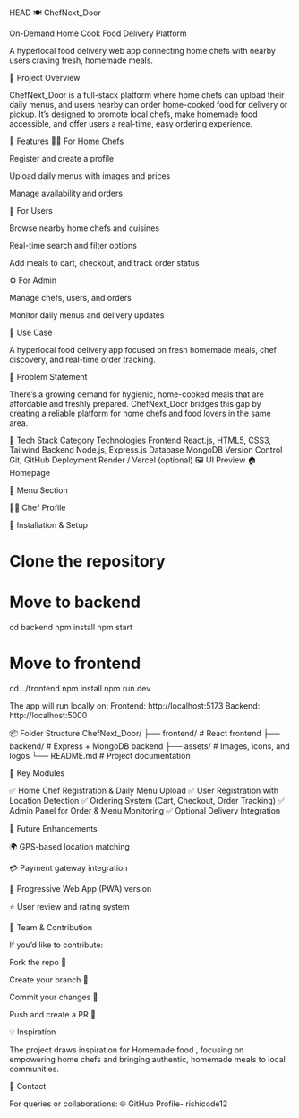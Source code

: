 HEAD
🍽️ ChefNext_Door

On-Demand Home Cook Food Delivery Platform

A hyperlocal food delivery web app connecting home chefs with nearby users craving fresh, homemade meals.

🌟 Project Overview

ChefNext_Door is a full-stack platform where home chefs can upload their daily menus, and users nearby can order home-cooked food for delivery or pickup.
It’s designed to promote local chefs, make homemade food accessible, and offer users a real-time, easy ordering experience.

🧩 Features
👩‍🍳 For Home Chefs

Register and create a profile

Upload daily menus with images and prices

Manage availability and orders

🍴 For Users

Browse nearby home chefs and cuisines

Real-time search and filter options

Add meals to cart, checkout, and track order status

⚙️ For Admin

Manage chefs, users, and orders

Monitor daily menus and delivery updates

📍 Use Case

A hyperlocal food delivery app focused on fresh homemade meals, chef discovery, and real-time order tracking.

🧠 Problem Statement

There’s a growing demand for hygienic, home-cooked meals that are affordable and freshly prepared. ChefNext_Door bridges this gap by creating a reliable platform for home chefs and food lovers in the same area.

🧱 Tech Stack
Category	Technologies
Frontend	React.js, HTML5, CSS3, Tailwind
Backend	Node.js, Express.js
Database	MongoDB
Version Control	Git, GitHub
Deployment	Render / Vercel (optional)
🖼️ UI Preview
🏠 Homepage

🍛 Menu Section

👨‍🍳 Chef Profile

🚀 Installation & Setup
# Clone the repository

# Move to backend
cd backend
npm install
npm start

# Move to frontend
cd ../frontend
npm install
npm run dev


The app will run locally on:
Frontend: http://localhost:5173
Backend: http://localhost:5000

📦 Folder Structure
ChefNext_Door/
├── frontend/        # React frontend
├── backend/         # Express + MongoDB backend
├── assets/          # Images, icons, and logos
└── README.md        # Project documentation

🔐 Key Modules

✅ Home Chef Registration & Daily Menu Upload
✅ User Registration with Location Detection
✅ Ordering System (Cart, Checkout, Order Tracking)
✅ Admin Panel for Order & Menu Monitoring
✅ Optional Delivery Integration

🧭 Future Enhancements

🌍 GPS-based location matching

💳 Payment gateway integration

📱 Progressive Web App (PWA) version

⭐ User review and rating system

👥 Team & Contribution

If you’d like to contribute:

Fork the repo 🍴

Create your branch 🌿

Commit your changes 💬

Push and create a PR 🚀

💡 Inspiration

The project draws inspiration for Homemade food , focusing on empowering home chefs and bringing authentic, homemade meals to local communities.

📧 Contact

For queries or collaborations:
🌐 GitHub Profile- rishicode12
